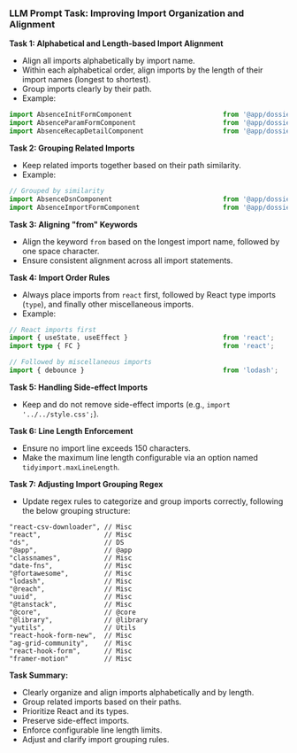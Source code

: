### LLM Prompt Task: Improving Import Organization and Alignment

**Task 1: Alphabetical and Length-based Import Alignment**
- Align all imports alphabetically by import name.
- Within each alphabetical order, align imports by the length of their import names (longest to shortest).
- Group imports clearly by their path.
- Example:
```typescript
import AbsenceInitFormComponent                       from '@app/dossier/components/absences/init/AbsenceInitFormComponent';
import AbsenceParamFormComponent                      from '@app/dossier/components/absences/param/AbsenceParamFormComponent';
import AbsenceRecapDetailComponent                    from '@app/dossier/components/absences/recap/AbsenceRecapDetailComponent';
```

**Task 2: Grouping Related Imports**
- Keep related imports together based on their path similarity.
- Example:
```typescript
// Grouped by similarity
import AbsenceDsnComponent                            from '@app/dossier/components/absences/dsn/AbsenceDsnComponent';
import AbsenceImportFormComponent                     from '@app/dossier/components/absences/import/AbsenceImportFormComponent';
```

**Task 3: Aligning "from" Keywords**
- Align the keyword `from` based on the longest import name, followed by one space character.
- Ensure consistent alignment across all import statements.

**Task 4: Import Order Rules**
- Always place imports from `react` first, followed by React type imports (`type`), and finally other miscellaneous imports.
- Example:
```typescript
// React imports first
import { useState, useEffect }                        from 'react';
import type { FC }                                    from 'react';

// Followed by miscellaneous imports
import { debounce }                                   from 'lodash';
```

**Task 5: Handling Side-effect Imports**
- Keep and do not remove side-effect imports (e.g., `import '../../style.css';`).

**Task 6: Line Length Enforcement**
- Ensure no import line exceeds 150 characters.
- Make the maximum line length configurable via an option named `tidyimport.maxLineLength`.

**Task 7: Adjusting Import Grouping Regex**
- Update regex rules to categorize and group imports correctly, following the below grouping structure:
```
"react-csv-downloader", // Misc
"react",                // Misc
"ds",                   // DS
"@app",                 // @app
"classnames",           // Misc
"date-fns",             // Misc
"@fortawesome",         // Misc
"lodash",               // Misc
"@reach",               // Misc
"uuid",                 // Misc
"@tanstack",            // Misc
"@core",                // @core
"@library",             // @library
"yutils",               // Utils
"react-hook-form-new",  // Misc
"ag-grid-community",    // Misc
"react-hook-form",      // Misc
"framer-motion"         // Misc
```

**Task Summary:**
- Clearly organize and align imports alphabetically and by length.
- Group related imports based on their paths.
- Prioritize React and its types.
- Preserve side-effect imports.
- Enforce configurable line length limits.
- Adjust and clarify import grouping rules.


